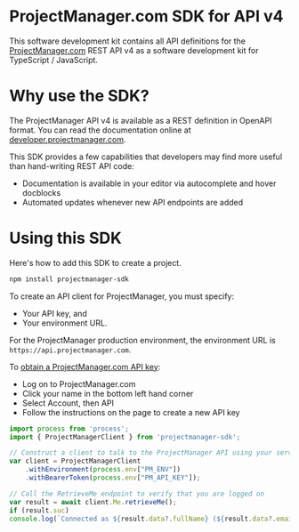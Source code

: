 # ProjectManager.com SDK for API v4

This software development kit contains all API definitions for the [ProjectManager.com](https://www.projectmanager.com) REST API v4 as a software development kit for TypeScript / JavaScript.  

# Why use the SDK?

The ProjectManager API v4 is available as a REST definition in OpenAPI format.  You can read the documentation online at [developer.projectmanager.com](https://developer.projectmanager.com).

This SDK provides a few capabilities that developers may find more useful than hand-writing REST API code:
* Documentation is available in your editor via autocomplete and hover docblocks
* Automated updates whenever new API endpoints are added

# Using this SDK

Here's how to add this SDK to create a project.

```bash
npm install projectmanager-sdk
```

To create an API client for ProjectManager, you must specify:
* Your API key, and
* Your environment URL.

For the ProjectManager production environment, the environment URL is `https://api.projectmanager.com`.

To [obtain a ProjectManager.com API key](https://developer.projectmanager.com/reference/api-keys):
* Log on to ProjectManager.com
* Click your name in the bottom left hand corner
* Select Account, then API
* Follow the instructions on the page to create a new API key

```typescript
import process from 'process';
import { ProjectManagerClient } from 'projectmanager-sdk';

// Construct a client to talk to the ProjectManager API using your server and token
var client = ProjectManagerClient
    .withEnvironment(process.env["PM_ENV"])
    .withBearerToken(process.env["PM_API_KEY"]);

// Call the RetrieveMe endpoint to verify that you are logged on
var result = await client.Me.retrieveMe();
if (result.suc)
console.log(`Connected as ${result.data?.fullName} (${result.data?.emailAddress})`);
```

        
        
        
